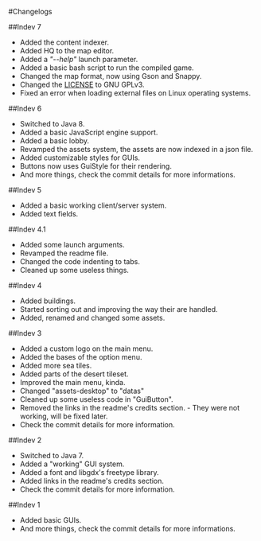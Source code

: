 #Changelogs

##Indev 7
* Added the content indexer.
* Added HQ to the map editor.
* Added a <i>"--help"</i> launch parameter.
* Added a basic bash script to run the compiled game.
* Changed the map format, now using Gson and Snappy.
* Changed the [LICENSE](https://github.com/AziasYur/Advance-Wars-Bootleg-Edition/blob/master/LICENSE) to GNU GPLv3.
* Fixed an error when loading external files on Linux operating systems.

##Indev 6
* Switched to Java 8.
* Added a basic JavaScript engine support.
* Added a basic lobby.
* Revamped the assets system, the assets are now indexed in a json file.
* Added customizable styles for GUIs.
* Buttons now uses GuiStyle for their rendering.
* And more things, check the commit details for more informations.

##Indev 5
* Added a basic working client/server system.
* Added text fields.

##Indev 4.1
* Added some launch arguments.
* Revamped the readme file.
* Changed the code indenting to tabs.
* Cleaned up some useless things.

##Indev 4
* Added buildings.
* Started sorting out and improving the way their are handled.
* Added, renamed and changed some assets.

##Indev 3
* Added a custom logo on the main menu.
* Added the bases of the option menu.
* Added more sea tiles.
* Added parts of the desert tileset.
* Improved the main menu, kinda.
* Changed "assets-desktop" to "datas"
* Cleaned up some useless code in "GuiButton".
* Removed the links in the readme's credits section. - They were not working, will be fixed later.
* Check the commit details for more information.

##Indev 2
* Switched to Java 7.
* Added a "working" GUI system.
* Added a font and libgdx's freetype library.
* Added links in the readme's credits section.
* Check the commit details for more information.

##Indev 1
* Added basic GUIs.
* And more things, check the commit details for more informations.